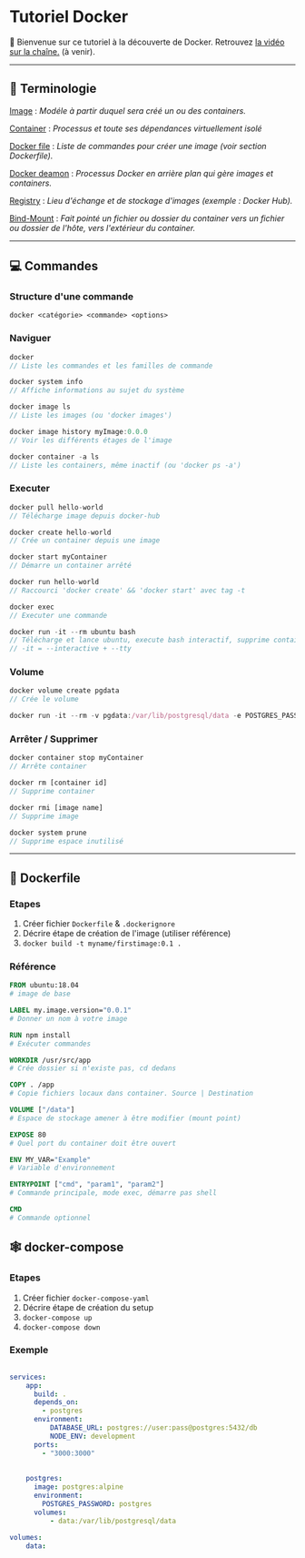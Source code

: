 # **Tutoriel Docker**
👋 Bienvenue sur ce tutoriel à la découverte de Docker.
Retrouvez [la vidéo sur la chaîne.]() (à venir).

***
## 📖 **Terminologie**

<ins>Image</ins> : *Modéle à partir duquel sera créé un ou des containers.*<br>

<ins>Container</ins> : *Processus et toute ses dépendances virtuellement isolé*<br>

<ins>Docker file</ins> : *Liste de commandes pour créer une image (voir section Dockerfile).*<br>

<ins>Docker deamon</ins> : *Processus Docker en arrière plan qui gère images et containers.*<br>

<ins>Registry</ins> : *Lieu d'échange et de stockage d'images (exemple : Docker Hub).*

<ins>Bind-Mount</ins> : *Fait pointé un fichier ou dossier du container vers un fichier ou dossier de l'hôte, vers l'extérieur du container.*


***
## 💻 **Commandes**

### Structure d'une commande
```
docker <catégorie> <commande> <options>
```
### Naviguer
```js
docker 
// Liste les commandes et les familles de commande

docker system info
// Affiche informations au sujet du système

docker image ls 
// Liste les images (ou 'docker images')

docker image history myImage:0.0.0
// Voir les différents étages de l'image

docker container -a ls 
// Liste les containers, même inactif (ou 'docker ps -a')
```

### Executer
```js
docker pull hello-world
// Télécharge image depuis docker-hub

docker create hello-world
// Crée un container depuis une image

docker start myContainer
// Démarre un container arrêté

docker run hello-world
// Raccourci 'docker create' && 'docker start' avec tag -t

docker exec 
// Executer une commande

docker run -it --rm ubuntu bash
// Télécharge et lance ubuntu, execute bash interactif, supprime container aprés exécution
// -it = --interactive + --tty
```

### Volume
```js
docker volume create pgdata
// Crée le volume

docker run -it --rm -v pgdata:/var/lib/postgresql/data -e POSTGRES_PASSWORD=mysecretpassword postgres

```

### Arrêter / Supprimer
```js
docker container stop myContainer
// Arrête container

docker rm [container id]
// Supprime container

docker rmi [image name]
// Supprime image

docker system prune
// Supprime espace inutilisé
```

***
## 📁 **Dockerfile**
### Etapes
1. Créer fichier `Dockerfile` & `.dockerignore`
1. Décrire étape de création de l'image (utiliser référence)
1. `docker build -t myname/firstimage:0.1 .`

### Référence
```dockerfile
FROM ubuntu:18.04
# image de base

LABEL my.image.version="0.0.1"
# Donner un nom à votre image

RUN npm install
# Exécuter commandes

WORKDIR /usr/src/app
# Crée dossier si n'existe pas, cd dedans

COPY . /app
# Copie fichiers locaux dans container. Source | Destination

VOLUME ["/data"]
# Espace de stockage amener à être modifier (mount point)

EXPOSE 80
# Quel port du container doit être ouvert

ENV MY_VAR="Example" 
# Variable d'environnement

ENTRYPOINT ["cmd", "param1", "param2"]
# Commande principale, mode exec, démarre pas shell

CMD 
# Commande optionnel
```

## 🕸 **docker-compose**
### Etapes
1. Créer fichier `docker-compose-yaml`
1. Décrire étape de création du setup
1. `docker-compose up`
1. `docker-compose down`

### Exemple
```yaml

services:
    app:
      build: .
      depends_on:
        - postgres
      environment:
          DATABASE_URL: postgres://user:pass@postgres:5432/db
          NODE_ENV: development
      ports:
        - "3000:3000"
  
  
    postgres:
      image: postgres:alpine
      environment:
        POSTGRES_PASSWORD: postgres
      volumes:
          - data:/var/lib/postgresql/data
  
volumes:
    data:
```